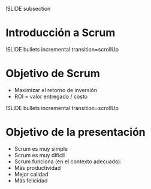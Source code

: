 !SLIDE subsection
# Introducción a Scrum #

!SLIDE bullets incremental transition=scrollUp
# Objetivo de Scrum #

* Maximizar el retorno de inversión
* ROI = valor entregado / costo

!SLIDE bullets incremental transition=scrollUp
# Objetivo de la presentación #

* Scrum es muy simple
* Scrum es muy dificil
* Scrum funciona (en el contexto adecuado):
* Más productividad
* Mejor calidad
* Más felicidad

